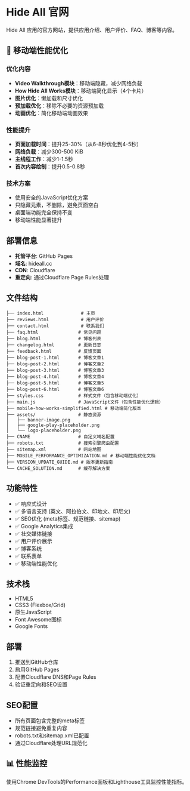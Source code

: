 # Hide All 官网

Hide All 应用的官方网站，提供应用介绍、用户评价、FAQ、博客等内容。

## 🚀 移动端性能优化

### 优化内容
- **Video Walkthrough模块**：移动端隐藏，减少网络负载
- **How Hide All Works模块**：移动端简化显示（4个卡片）
- **图片优化**：懒加载和尺寸优化
- **预加载优化**：移除不必要的资源预加载
- **动画优化**：简化移动端动画效果

### 性能提升
- **页面加载时间**：提升25-30%（从6-8秒优化到4-5秒）
- **网络负载**：减少300-500 KiB
- **主线程工作**：减少1-1.5秒
- **首次内容绘制**：提升0.5-0.8秒

### 技术方案
- 使用安全的JavaScript优化方案
- 只隐藏元素，不删除，避免页面空白
- 桌面端功能完全保持不变
- 移动端性能显著提升

## 部署信息

- **托管平台**: GitHub Pages
- **域名**: hideall.cc
- **CDN**: Cloudflare
- **重定向**: 通过Cloudflare Page Rules处理

## 文件结构

```
├── index.html              # 主页
├── reviews.html            # 用户评价
├── contact.html            # 联系我们
├── faq.html               # 常见问题
├── blog.html              # 博客列表
├── changelog.html         # 更新日志
├── feedback.html          # 反馈页面
├── blog-post-1.html       # 博客文章1
├── blog-post-2.html       # 博客文章2
├── blog-post-3.html       # 博客文章3
├── blog-post-4.html       # 博客文章4
├── blog-post-5.html       # 博客文章5
├── blog-post-6.html       # 博客文章6
├── styles.css             # 样式文件（包含移动端优化）
├── main.js                # JavaScript文件（包含性能优化逻辑）
├── mobile-how-works-simplified.html # 移动端简化版本
├── assets/                # 静态资源
│   ├── banner-image.png
│   ├── google-play-placeholder.png
│   └── logo-placeholder.png
├── CNAME                  # 自定义域名配置
├── robots.txt             # 搜索引擎爬虫配置
├── sitemap.xml            # 网站地图
├── MOBILE_PERFORMANCE_OPTIMIZATION.md # 移动端性能优化文档
├── VERSION_UPDATE_GUIDE.md # 版本更新指南
└── CACHE_SOLUTION.md      # 缓存解决方案
```

## 功能特性

- ✅ 响应式设计
- ✅ 多语言支持 (英文、阿拉伯文、印地文、印尼文)
- ✅ SEO优化 (meta标签、规范链接、sitemap)
- ✅ Google Analytics集成
- ✅ 社交媒体链接
- ✅ 用户评价展示
- ✅ 博客系统
- ✅ 联系表单
- ✅ 移动端性能优化

## 技术栈

- HTML5
- CSS3 (Flexbox/Grid)
- 原生JavaScript
- Font Awesome图标
- Google Fonts

## 部署

1. 推送到GitHub仓库
2. 启用GitHub Pages
3. 配置Cloudflare DNS和Page Rules
4. 验证重定向和SEO设置

## SEO配置

- 所有页面包含完整的meta标签
- 规范链接避免重复内容
- robots.txt和sitemap.xml已配置
- 通过Cloudflare处理URL规范化

## 📊 性能监控

使用Chrome DevTools的Performance面板和Lighthouse工具监控性能指标。 